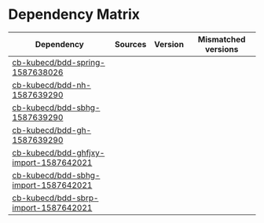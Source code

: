 # Dependency Matrix

Dependency | Sources | Version | Mismatched versions
---------- | ------- | ------- | -------------------
[cb-kubecd/bdd-spring-1587638026](https://github.com/cb-kubecd/bdd-spring-1587638026.git) |  | []() | 
[cb-kubecd/bdd-nh-1587639290](https://github.com/cb-kubecd/bdd-nh-1587639290.git) |  | []() | 
[cb-kubecd/bdd-sbhg-1587639290](https://github.com/cb-kubecd/bdd-sbhg-1587639290.git) |  | []() | 
[cb-kubecd/bdd-gh-1587639290](https://github.com/cb-kubecd/bdd-gh-1587639290.git) |  | []() | 
[cb-kubecd/bdd-ghfjxy-import-1587642021](https://github.com/cb-kubecd/bdd-ghfjxy-import-1587642021.git) |  | []() | 
[cb-kubecd/bdd-sbhg-import-1587642021](https://github.com/cb-kubecd/bdd-sbhg-import-1587642021.git) |  | []() | 
[cb-kubecd/bdd-sbrp-import-1587642021](https://github.com/cb-kubecd/bdd-sbrp-import-1587642021.git) |  | []() | 
